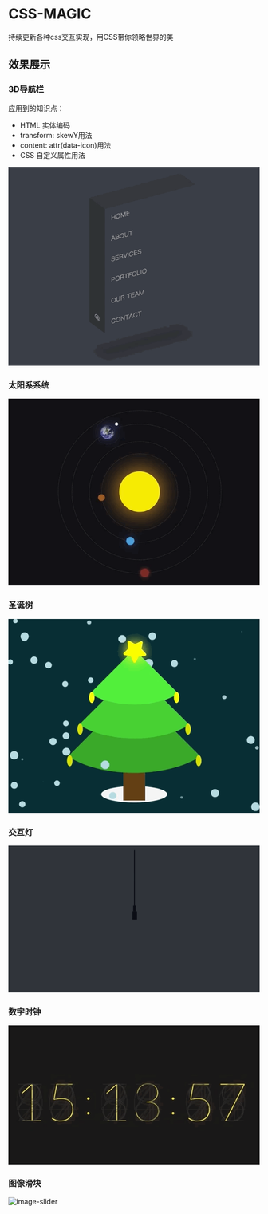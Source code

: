 # CSS-MAGIC
持续更新各种css交互实现，用CSS带你领略世界的美

## 效果展示
### 3D导航栏
应用到的知识点：   
- HTML 实体编码
- transform: skewY用法
- content: attr(data-icon)用法
- CSS 自定义属性用法
  
![navigation](./apps/3D-navigation/navigation.gif)

### 太阳系系统
![solar-system](./apps/solar-system/solar-system.gif)

### 圣诞树
![crismas-tree](./apps/crismas-tree/crismas.gif)

### 交互灯
![lamp](./apps/lamp/lamp.gif)

### 数字时钟
![digital-clock](./apps/digital-clock/clock.gif)

### 图像滑块
![image-slider](./apps/image-slider/slider.gif)
